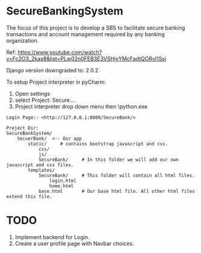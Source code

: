 # SecureBankingSystem
The focus of this project is to develop a SBS to facilitate secure banking transactions and account  management  required  by  any  banking  organization.

Ref: https://www.youtube.com/watch?v=Fc2O3_2kax8&list=PLw02n0FEB3E3VSHjyYMcFadtQORvl1Ssj

Django version downgraded to: 2.0.2

To setup Project interpreter in pyCharm:
1. Open settings 
2. select Project: Secure....
3. Project interpreter drop down menu then \python.exe
```
Login Page:- <http://127.0.0.1:8000/SecureBank/>

Project Dir:
SecureBankSystem/
	SecuerBank/  <-- Our app
		static/		# contains bootstrap javascript and css.
			css/
			js/
			SecureBank/		# In this folder we will add our own javascript and css files.
		templates/
			SecureBank/ 	# This folder will contain all html files.
				login.html 
				home.html
			base.html		# Our base html file. All other html files extend this file.
```

# TODO
1. Implement backend for Login.
2. Create a user profile page with Navbar choices.